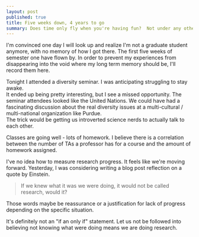 ```yaml
---
layout: post
published: true
title: Five weeks down, 4 years to go
summary: Does time only fly when you're having fun?  Not under any other conditions?
---
```


I'm convinced one day I will look up and realize I'm not a graduate student 
anymore, with no memory of how I got there.  The first five weeks of
semester one have flown by.  In order to prevent my experiences from disappearing into the
void where my long term memory should be, I'll record them here.

Tonight I attended a diversity seminar.  I was anticipating struggling to stay awake.  
It ended up being pretty
interesting, but I see a missed opportunity.  The seminar attendees looked like
the United Nations.  We could have had a fascinating discussion about the real
diversity issues at a multi-cultural / multi-national organization like Purdue.  
The trick would be getting us introverted science nerds to actually talk to each other.

Classes are going well - lots of homework.  I believe there is a correlation
between the number of TAs a professor has for a course and the amount of homework
assigned.

I've no idea how to measure research progress.  It feels like we're moving
forward.  Yesterday, I was considering writing a blog post reflection on
a quote by Einstein.

> If we knew what it was we were doing, it would not be called research, would it?

Those words maybe be reassurance or a justification for lack of progress depending
on the specific situation.

It's definitely not an "if an only if" statement.  Let us not be followed into
believing not knowing what were doing means we are doing research.









